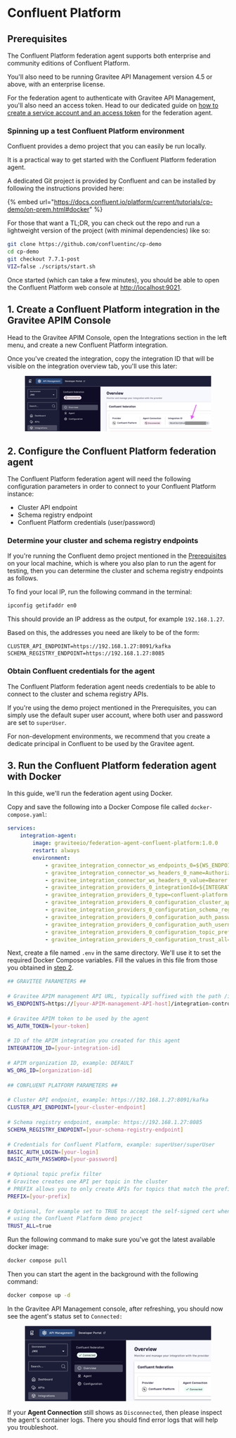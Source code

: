 # Confluent Platform

## Prerequisites

The Confluent Platform federation agent supports both enterprise and community editions of Confluent Platform.&#x20;

You'll also need to be running Gravitee API Management version 4.5 or above, with an enterprise license.&#x20;

For the federation agent to authenticate with Gravitee API Management, you'll also need an access token. Head to our dedicated guide on [how to create a service account and an access token](../create-a-service-account-for-the-federation-agent.md) for the federation agent.

### Spinning up a test Confluent Platform environment

Confluent provides a demo project that you can easily be run locally.

It is a practical way to get started with the Confluent Platform federation agent.

A dedicated Git project is provided by Confluent and can be installed by following the instructions provided here:

{% embed url="https://docs.confluent.io/platform/current/tutorials/cp-demo/on-prem.html#docker" %}

For those that want a TL;DR, you can check out the repo and run a lightweight version of the project (with minimal dependencies) like so:

```bash
git clone https://github.com/confluentinc/cp-demo
cd cp-demo
git checkout 7.7.1-post
VIZ=false ./scripts/start.sh
```

Once started (which can take a few minutes), you should be able to open the Confluent Platform web console at [http://localhost:9021](http://localhost:9021).

## 1. Create a Confluent Platform integration in the Gravitee APIM Console

Head to the Gravitee APIM Console, open the Integrations section in the left menu, and create a new Confluent Platform integration.&#x20;

Once you've created the integration, copy the integration ID that will be visible on the integration overview tab, you'll use this later:

<figure><img src="../../../.gitbook/assets/image (3).png" alt=""><figcaption></figcaption></figure>

## 2. Configure the Confluent Platform federation agent

The Confluent Platform federation agent will need the following configuration parameters in order to connect to your Confluent Platform instance:

* Cluster API endpoint
* Schema registry endpoint
* Confluent Platform credentials (user/password)

### Determine your cluster and schema registry endpoints

If you're running the Confluent demo project mentioned in the [Prerequisites](confluent-platform.md#prerequisites) on your local machine, which is where you also plan to run the agent for testing, then you can determine the cluster and schema registry endpoints as follows.

To find your local IP, run the following command in the terminal:

```bash
ipconfig getifaddr en0
```

This should provide an IP address as the output, for example `192.168.1.27`.

Based on this, the addresses you need are likely to be of the form:

```properties
CLUSTER_API_ENDPOINT=https://192.168.1.27:8091/kafka
SCHEMA_REGISTRY_ENDPOINT=https://192.168.1.27:8085
```

### Obtain Confluent credentials for the agent

The Confluent Platform federation agent needs credentials to be able to connect to the cluster and schema registry APIs.&#x20;

If you're using the demo project mentioned in the Prerequisites, you can simply use the default super user account, where both user and password are set to `superUser`.

For non-development environments, we recommend that you create a dedicate principal in Confluent to be used by the Gravitee agent.

## 3. Run the Confluent Platform federation agent with Docker

In this guide, we'll run the federation agent using Docker.

Copy and save the following into a Docker Compose file called `docker-compose.yaml`:

```yaml
services:
    integration-agent:
        image: graviteeio/federation-agent-confluent-platform:1.0.0
        restart: always
        environment:
            - gravitee_integration_connector_ws_endpoints_0=${WS_ENDPOINTS}
            - gravitee_integration_connector_ws_headers_0_name=Authorization
            - gravitee_integration_connector_ws_headers_0_value=Bearer ${WS_AUTH_TOKEN}
            - gravitee_integration_providers_0_integrationId=${INTEGRATION_ID}
            - gravitee_integration_providers_0_type=confluent-platform
            - gravitee_integration_providers_0_configuration_cluster_api_endpoint=${CLUSTER_API_ENDPOINT}
            - gravitee_integration_providers_0_configuration_schema_registry_endpoint=${SCHEMA_REGISTRY_ENDPOINT}
            - gravitee_integration_providers_0_configuration_auth_password=${BASIC_AUTH_LOGIN:-}
            - gravitee_integration_providers_0_configuration_auth_username=${BASIC_AUTH_PASSWORD:-}
            - gravitee_integration_providers_0_configuration_topic_prefix=${PREFIX:-}
            - gravitee_integration_providers_0_configuration_trust_all=${TRUST_ALL:-}
```

Next, create a file named `.env` in the same directory. We'll use it to set the required Docker Compose variables. Fill the values in this file from those you obtained in [step 2](confluent-platform.md#id-2.-configure-the-confluent-platform-federation-agent).

```bash
## GRAVITEE PARAMETERS ##

# Gravitee APIM management API URL, typically suffixed with the path /integration-controller
WS_ENDPOINTS=https://[your-APIM-management-API-host]/integration-controller

# Gravitee APIM token to be used by the agent
WS_AUTH_TOKEN=[your-token]

# ID of the APIM integration you created for this agent
INTEGRATION_ID=[your-integration-id]

# APIM organization ID, example: DEFAULT
WS_ORG_ID=[organization-id]

## CONFLUENT PLATFORM PARAMETERS ##

# Cluster API endpoint, example: https://192.168.1.27:8091/kafka
CLUSTER_API_ENDPOINT=[your-cluster-endpoint]

# Schema registry endpoint, example: https://192.168.1.27:8085
SCHEMA_REGISTRY_ENDPOINT=[your-schema-registry-endpoint]

# Credentials for Confluent Platform, example: superUser/superUser
BASIC_AUTH_LOGIN=[your-login]
BASIC_AUTH_PASSWORD=[your-password]

# Optional topic prefix filter
# Gravitee creates one API per topic in the cluster
# PREFIX allows you to only create APIs for topics that match the prefix
PREFIX=[your-prefix]

# Optional, for example set to TRUE to accept the self-signed cert when 
# using the Confluent Platform demo project
TRUST_ALL=true
```

Run the following command to make sure you've got the latest available docker image:

```bash
docker compose pull
```

Then you can start the agent in the background with the following command:

```bash
docker compose up -d
```

In the Gravitee API Management console, after refreshing, you should now see the agent's status set to `Connected:`

<figure><img src="../../../.gitbook/assets/image (4).png" alt=""><figcaption></figcaption></figure>

If your **Agent Connection** still shows as `Disconnected`, then please inspect the agent's container logs. There you should find error logs that will help you troubleshoot.



